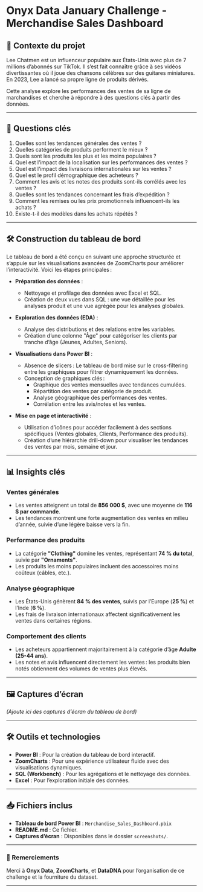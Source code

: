 # Onyx Data January Challenge - Merchandise Sales Dashboard

## 📄 Contexte du projet
Lee Chatmen est un influenceur populaire aux États-Unis avec plus de 7 millions d’abonnés sur TikTok. Il s’est fait connaître grâce à ses vidéos divertissantes où il joue des chansons célèbres sur des guitares miniatures. En 2023, Lee a lancé sa propre ligne de produits dérivés. 

Cette analyse explore les performances des ventes de sa ligne de marchandises et cherche à répondre à des questions clés à partir des données.

---

## 🎯 Questions clés
1. Quelles sont les tendances générales des ventes ?
2. Quelles catégories de produits performent le mieux ?
3. Quels sont les produits les plus et les moins populaires ?
4. Quel est l’impact de la localisation sur les performances des ventes ?
5. Quel est l’impact des livraisons internationales sur les ventes ?
6. Quel est le profil démographique des acheteurs ?
7. Comment les avis et les notes des produits sont-ils corrélés avec les ventes ?
8. Quelles sont les tendances concernant les frais d’expédition ?
9. Comment les remises ou les prix promotionnels influencent-ils les achats ?
10. Existe-t-il des modèles dans les achats répétés ?

---

## 🛠️ Construction du tableau de bord
Le tableau de bord a été conçu en suivant une approche structurée et s’appuie sur les visualisations avancées de ZoomCharts pour améliorer l’interactivité. Voici les étapes principales :

- **Préparation des données** :
  - Nettoyage et profilage des données avec Excel et SQL.
  - Création de deux vues dans SQL : une vue détaillée pour les analyses produit et une vue agrégée pour les analyses globales.
  
- **Exploration des données (EDA)** :
  - Analyse des distributions et des relations entre les variables.
  - Création d’une colonne "Âge" pour catégoriser les clients par tranche d’âge (Jeunes, Adultes, Seniors).

- **Visualisations dans Power BI** :
  - Absence de slicers : Le tableau de bord mise sur le cross-filtering entre les graphiques pour filtrer dynamiquement les données.
  - Conception de graphiques clés :
    - Graphique des ventes mensuelles avec tendances cumulées.
    - Répartition des ventes par catégorie de produit.
    - Analyse géographique des performances des ventes.
    - Corrélation entre les avis/notes et les ventes.

- **Mise en page et interactivité** :
  - Utilisation d’icônes pour accéder facilement à des sections spécifiques (Ventes globales, Clients, Performance des produits).
  - Création d’une hiérarchie drill-down pour visualiser les tendances des ventes par mois, semaine et jour.

---

## 📊 Insights clés
### Ventes générales
- Les ventes atteignent un total de **856 000 $**, avec une moyenne de **116 $ par commande**.
- Les tendances montrent une forte augmentation des ventes en milieu d’année, suivie d’une légère baisse vers la fin.

### Performance des produits
- La catégorie **"Clothing"** domine les ventes, représentant **74 % du total**, suivie par **"Ornaments"**.
- Les produits les moins populaires incluent des accessoires moins coûteux (câbles, etc.).

### Analyse géographique
- Les États-Unis génèrent **84 % des ventes**, suivis par l’Europe (**25 %**) et l’Inde (**6 %**).
- Les frais de livraison internationaux affectent significativement les ventes dans certaines régions.

### Comportement des clients
- Les acheteurs appartiennent majoritairement à la catégorie d’âge **Adulte (25-44 ans)**.
- Les notes et avis influencent directement les ventes : les produits bien notés obtiennent des volumes de ventes plus élevés.

---

## 🖼️ Captures d’écran
*(Ajoute ici des captures d’écran du tableau de bord)*

---

## 🛠️ Outils et technologies
- **Power BI** : Pour la création du tableau de bord interactif.
- **ZoomCharts** : Pour une expérience utilisateur fluide avec des visualisations dynamiques.
- **SQL (Workbench)** : Pour les agrégations et le nettoyage des données.
- **Excel** : Pour l’exploration initiale des données.

---

## 📥 Fichiers inclus
- **Tableau de bord Power BI** : `Merchandise_Sales_Dashboard.pbix`
- **README.md** : Ce fichier.
- **Captures d’écran** : Disponibles dans le dossier `screenshots/`.

---

### 🌟 Remerciements
Merci à **Onyx Data**, **ZoomCharts**, et **DataDNA** pour l’organisation de ce challenge et la fourniture du dataset.

---

